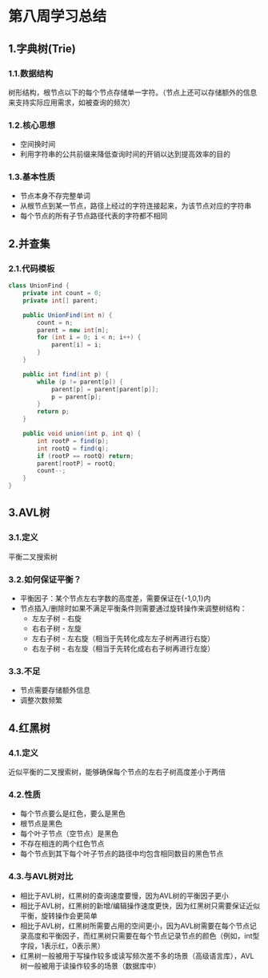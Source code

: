 # 第八周学习总结

## 1.字典树(Trie)

### 1.1.数据结构

树形结构，根节点以下的每个节点存储单一字符。（节点上还可以存储额外的信息来支持实际应用需求，如被查询的频次）

### 1.2.核心思想

- 空间换时间
- 利用字符串的公共前缀来降低查询时间的开销以达到提高效率的目的

### 1.3.基本性质

- 节点本身不存完整单词
- 从根节点到某一节点，路径上经过的字符连接起来，为该节点对应的字符串
- 每个节点的所有子节点路径代表的字符都不相同



## 2.并查集

### 2.1.代码模板

```java
class UnionFind {
    private int count = 0;
    private int[] parent;

    public UnionFind(int n) {
        count = n;
        parent = new int[n];
        for (int i = 0; i < n; i++) {
            parent[i] = i;
        }
    }

    public int find(int p) {
        while (p != parent[p]) {
            parent[p] = parent[parent[p]];
            p = parent[p];
        }
        return p;
    }

    public void union(int p, int q) {
        int rootP = find(p);
        int rootQ = find(q);
        if (rootP == rootQ) return;
        parent[rootP] = rootQ;
        count--;
    }
}
```



## 3.AVL树

### 3.1.定义

平衡二叉搜索树

### 3.2.如何保证平衡？

- 平衡因子：某个节点左右字数的高度差，需要保证在{-1,0,1}内
- 节点插入/删除时如果不满足平衡条件则需要通过旋转操作来调整树结构：
  - 左左子树 - 右旋
  - 右右子树 - 左旋
  - 左右子树 - 左右旋（相当于先转化成左左子树再进行右旋）
  - 右左子树 - 右左旋（相当于先转化成右右子树再进行左旋）

### 3.3.不足

- 节点需要存储额外信息
- 调整次数频繁



## 4.红黑树

### 4.1.定义

近似平衡的二叉搜索树，能够确保每个节点的左右子树高度差小于两倍

### 4.2.性质

- 每个节点要么是红色，要么是黑色
- 根节点是黑色
- 每个叶子节点（空节点）是黑色
- 不存在相连的两个红色节点
- 每个节点到其下每个叶子节点的路径中均包含相同数目的黑色节点

### 4.3.与AVL树对比

- 相比于AVL树，红黑树的查询速度要慢，因为AVL树的平衡因子更小
- 相比于AVL树，红黑树的新增/编辑操作速度更快，因为红黑树只需要保证近似平衡，旋转操作会更简单
- 相比于AVL树，红黑树所需要占用的空间更小，因为AVL树需要在每个节点记录高度和平衡因子，而红黑树只需要在每个节点记录节点的颜色（例如，int型字段，1表示红，0表示黑）
- 红黑树一般被用于写操作较多或读写频次差不多的场景（高级语言库），AVL树一般被用于读操作较多的场景（数据库中）